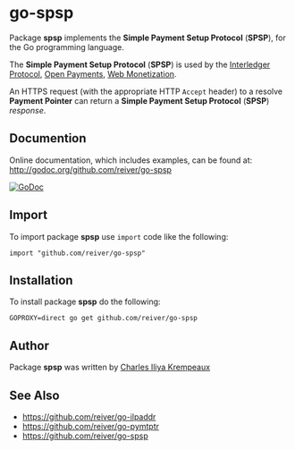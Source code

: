 # go-spsp

Package **spsp** implements the **Simple Payment Setup Protocol** (**SPSP**), for the Go programming language.

The **Simple Payment Setup Protocol** (**SPSP**) is used by the [Interledger Protocol](https://interledger.org/), [Open Payments](https://openpayments.dev/), [Web Monetization](https://webmonetization.org/).

An HTTPS request (with the appropriate HTTP `Accept` header) to a resolve **Payment Pointer** can return a **Simple Payment Setup Protocol** (**SPSP**) _response_.

## Documention

Online documentation, which includes examples, can be found at: http://godoc.org/github.com/reiver/go-spsp

[![GoDoc](https://godoc.org/github.com/reiver/go-spsp?status.svg)](https://godoc.org/github.com/reiver/go-spsp)

## Import

To import package **spsp** use `import` code like the following:
```
import "github.com/reiver/go-spsp"
```

## Installation

To install package **spsp** do the following:
```
GOPROXY=direct go get github.com/reiver/go-spsp
```

## Author

Package **spsp** was written by [Charles Iliya Krempeaux](http://reiver.link)

## See Also

* https://github.com/reiver/go-ilpaddr
* https://github.com/reiver/go-pymtptr
* https://github.com/reiver/go-spsp
